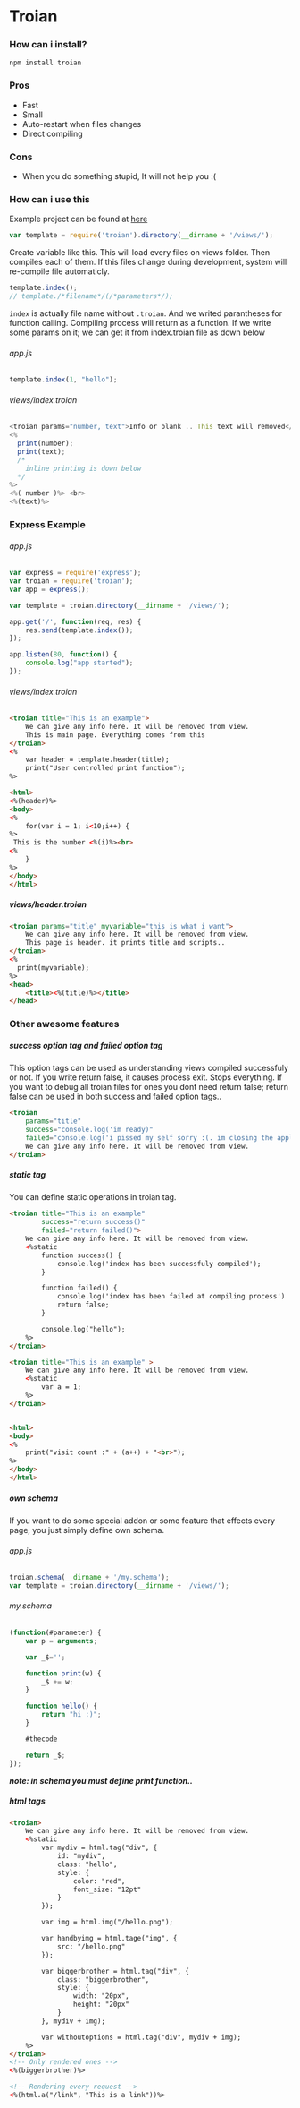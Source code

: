 # Troian

### How can i install?
	npm install troian

### Pros
* Fast
* Small
* Auto-restart when files changes
* Direct compiling

### Cons
* When you do something stupid, It will not help you :(

### How can i use this
Example project can be found at [here](https://github.com/co3moz/Troian-Example/)

```javascript
var template = require('troian').directory(__dirname + '/views/');
```
Create variable like this. This will load every files on views folder. Then compiles each of them. If this files change during development, system will re-compile file automaticly. 
```javascript
template.index();
// template./*filename*/(/*parameters*/);
```
`index` is actually file name without `.troian`. And we writed parantheses for function calling. Compiling process will return as a function.
If we write some params on it; we can get it from index.troian file as down below

###### app.js
```javascript
template.index(1, "hello");
```

###### views/index.troian
```javascript
<troian params="number, text">Info or blank .. This text will removed</troian>
<%
  print(number);
  print(text);
  /*
  	inline printing is down below
  */
%>
<%( number )%> <br>
<%(text)%>
```

### Express Example
###### app.js
```javascript
var express = require('express');
var troian = require('troian');
var app = express();

var template = troian.directory(__dirname + '/views/');

app.get('/', function(req, res) {
	res.send(template.index());
});

app.listen(80, function() {
	console.log("app started");
});
```

###### views/index.troian
```html
<troian title="This is an example">
	We can give any info here. It will be removed from view.
	This is main page. Everything comes from this
</troian>
<%
	var header = template.header(title);
	print("User controlled print function");
%>

<html>
<%(header)%>
<body>
<%
	for(var i = 1; i<10;i++) {
%>
 This is the number <%(i)%><br>
<%
	}
%>
</body>
</html>
```

##### views/header.troian
```html
<troian params="title" myvariable="this is what i want">
	We can give any info here. It will be removed from view.
	This page is header. it prints title and scripts..
</troian>
<%
  print(myvariable);
%>
<head>
	<title><%(title)%></title>
</head>
```

### Other awesome features

##### success option tag and failed option tag
This option tags can be used as understanding views compiled successfuly or not. 
If you write return false, it causes process exit. Stops everything.
If you want to debug all troian files for ones you dont need return false;
return false can be used in both success and failed option tags..
```html
<troian 
	params="title" 
	success="console.log('im ready)"
	failed="console.log('i pissed my self sorry :(. im closing the application'); return false;">
	We can give any info here. It will be removed from view.
</troian>
```

##### static tag
You can define static operations in troian tag.
```html
<troian title="This is an example" 
		success="return success()"
		failed="return failed()">
	We can give any info here. It will be removed from view.
	<%static
		function success() {
			console.log('index has been successfuly compiled');
		}

		function failed() {
			console.log('index has been failed at compiling process')
			return false;
		}

		console.log("hello");
	%>
</troian>
```

```html
<troian title="This is an example" >
	We can give any info here. It will be removed from view.
	<%static
		var a = 1;
	%>
</troian>


<html>
<body>
<%
	print("visit count :" + (a++) + "<br>");
%>
</body>
</html>
```

##### own schema
If you want to do some special addon or some feature that effects every page, you just simply define own schema.
###### app.js
```javascript
troian.schema(__dirname + '/my.schema');
var template = troian.directory(__dirname + '/views/');
```

###### my.schema
```javascript
(function(#parameter) {
	var p = arguments;

	var _$='';

	function print(w) {
		_$ += w;
	}

	function hello() {
		return "hi :)";
	}

	#thecode

	return _$;
});
```

***note: in schema you must define print function..***

##### html tags
```html
<troian>
	We can give any info here. It will be removed from view.
	<%static
		var mydiv = html.tag("div", {
			id: "mydiv",
			class: "hello",
			style: {
				color: "red",
				font_size: "12pt"
			}
		});

		var img = html.img("/hello.png");

		var handbyimg = html.tage("img", {
			src: "/hello.png"
		});

		var biggerbrother = html.tag("div", {
			class: "biggerbrother",
			style: {
				width: "20px",
				height: "20px"
			}
		}, mydiv + img);

		var withoutoptions = html.tag("div", mydiv + img);
	%>
</troian>
<!-- Only rendered ones -->
<%(biggerbrother)%>

<!-- Rendering every request -->
<%(html.a("/link", "This is a link"))%>
```